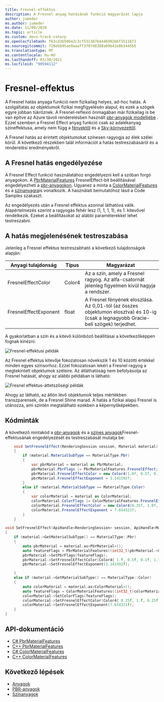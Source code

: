 ```yaml
---
title: Fresnel-effektus
description: A Fresnel anyag hatásának funkció magyarázat lapja
author: jumeder
ms.author: jumeder
ms.date: 11/09/2020
ms.topic: article
ms.custom: devx-track-csharp
ms.openlocfilehash: f63cd3b50642c3cf531387b4446992b6f15116f2
ms.sourcegitcommit: f28ebb95ae9aaaff3f87d8388a09b41e0b3445b5
ms.translationtype: MT
ms.contentlocale: hu-HU
ms.lasthandoff: 03/30/2021
ms.locfileid: "99594112"
---
```

# <a name="fresnel-effect"></a>Fresnel-effektus

A Fresnel hatás anyaga funkció nem fizikailag helyes, ad-hoc hatás. A szolgáltatás az objektumok fizikai megfigyelésén alapul, és ezek a szögek egyre jobban tükröznek. A Fresnel-reflexió önmagában már fizikailag is be van építve az Azure távoli renderelésben használt [pbr-anyagok modelljébe](../../overview/features/pbr-materials.md) . Ezzel szemben a Fresnel Effect anyag funkció csak az adalékanyag színeffektusa, amely nem függ a [fényektől](../../overview/features/lights.md) és a [Sky-környezettől](../../overview/features/sky.md).

A Fresnel hatás az érintett objektumokat színesen ragyogja az élek szélei körül. A következő részekben talál információt a hatás testreszabásáról és a renderelési eredményekről.

## <a name="enabling-the-fresnel-effect"></a>A Fresnel hatás engedélyezése

A Fresnel Effect funkció használatához engedélyezni kell a szóban forgó anyagokon. A [PbrMaterialFeatures](/dotnet/api/microsoft.azure.remoterendering.pbrmaterialfeatures) FresnelEffect-bit beállításával engedélyezheti a [pbr-anyagokon](../../overview/features/pbr-materials.md). Ugyanez a minta a [ColorMaterialFeatures](/dotnet/api/microsoft.azure.remoterendering) és a [színanyagra](../../overview/features/color-materials.md)is vonatkozik. A használati bemutatóhoz lásd a Code Samples szakaszt.

Az engedélyezés után a Fresnel effektus azonnal láthatóvá válik. Alapértelmezés szerint a ragyogás fehér lesz (1, 1, 1, 1), és 1. kitevővel rendelkezik. Ezeket a beállításokat az alábbi paraméterekkel lehet testreszabni.

## <a name="customizing-the-effect-appearance"></a>A hatás megjelenésének testreszabása

Jelenleg a Fresnel effektus testreszabható a következő tulajdonságok alapján:

| Anyagi tulajdonság | Típus | Magyarázat |
|-------------------|------|-------------|
| FresnelEffectColor | Color4 | Az a szín, amely a Fresnel ragyog. Az alfa-csatornát jelenleg figyelmen kívül hagyja a rendszer. |
| FresnelEffectExponent | float | A Fresnel fényének eloszlása. Az 0,01-tól (az összes objektumon elosztva) és 10-ig (csak a legnagyobb Gracie-beli szögek) terjedhet. |

A gyakorlatban a szín és a kitevő különböző beállításai a következőképpen fognak kinézni:

![Fresnel-effektusi példák](./media/fresnel-effect-examples.png)

Az Fresnel effektus kitevője fokozatosan növekszik 1 és 10 közötti értékkel minden egyes színsorhoz. Ezzel fokozatosan lekéri a Fresnel ragyog a megtekintett objektumok széleire. Az átláthatóság nem befolyásolja az Fresnel hatását, ahogy az alábbi példában is látható:

![Fresnel effektus-áttetszőségi példák](./media/fresnel-effect-transparent-examples.png)

Ahogy az látható, az átlón lévő objektumok teljes mértékben transzparensek, de a Fresnel Shine marad. A hatás a fizikai alapú Fresnel is utánozza, ami szintén megtalálható ezekben a képernyőképekben.

## <a name="code-samples"></a>Kódminták

A következő mintakód a [pbr-anyagok](../../overview/features/pbr-materials.md) és a [színes anyagok](../../overview/features/color-materials.md)Fresnel-effektusának engedélyezését és testreszabását mutatja be:

```cs
    void SetFresnelEffect(RenderingSession session, Material material)
    {
        if (material.MaterialSubType == MaterialType.Pbr)
        {
            var pbrMaterial = material as PbrMaterial;
            pbrMaterial.PbrFlags |= PbrMaterialFeatures.FresnelEffect;
            pbrMaterial.FresnelEffectColor = new Color4(1.0f, 0.5f, 0.1f, 1.0f);
            pbrMaterial.FresnelEffectExponent = 3.141592f;
        }
        else if (material.MaterialSubType == MaterialType.Color)
        {
            var colorMaterial = material as ColorMaterial;
            colorMaterial.ColorFlags |= ColorMaterialFeatures.FresnelEffect;
            colorMaterial.FresnelEffectColor = new Color4(0.25f, 1.0f, 0.25f, 1.0f);
            colorMaterial.FresnelEffectExponent = 7.654321f;
        }
    }
```

```cpp
void SetFresnelEffect(ApiHandle<RenderingSession> session, ApiHandle<Material> material)
{
    if (material->GetMaterialSubType() == MaterialType::Pbr)
    {
        auto pbrMaterial = material.as<PbrMaterial>();
        auto featureFlags = PbrMaterialFeatures((int32_t)pbrMaterial->GetPbrFlags() | (int32_t)PbrMaterialFeatures::FresnelEffect);
        pbrMaterial->SetPbrFlags(featureFlags);
        pbrMaterial->SetFresnelEffectColor(Color4{ 1.f, 0.5f, 0.1f, 1.f });
        pbrMaterial->SetFresnelEffectExponent(3.141592f);

    }
    else if (material->GetMaterialSubType() == MaterialType::Color)
    {
        auto colorMaterial = material.as<ColorMaterial>();
        auto featureFlags = ColorMaterialFeatures((int32_t)colorMaterial->GetColorFlags() | (int32_t)ColorMaterialFeatures::FresnelEffect);
        colorMaterial->SetColorFlags(featureFlags);
        colorMaterial->SetFresnelEffectColor(Color4{ 0.25f, 1.f, 0.25f, 1.f });
        colorMaterial->SetFresnelEffectExponent(7.654321f);
    }
}
```

## <a name="api-documentation"></a>API-dokumentáció

* [C# PbrMaterialFeatures](/dotnet/api/microsoft.azure.remoterendering.pbrmaterialfeatures)
* [C++ PbrMaterialFeatures](/cpp/api/remote-rendering/pbrmaterialfeatures)
* [C# ColorMaterialFeatures](/dotnet/api/microsoft.azure.remoterendering.colormaterialfeatures)
* [C++ ColorMaterialFeatures](/cpp/api/remote-rendering/colormaterialfeatures)

## <a name="next-steps"></a>Következő lépések

* [Anyagok](../../concepts/materials.md)
* [PBR-anyagok](../../overview/features/pbr-materials.md)
* [Színanyagok](../../overview/features/color-materials.md)